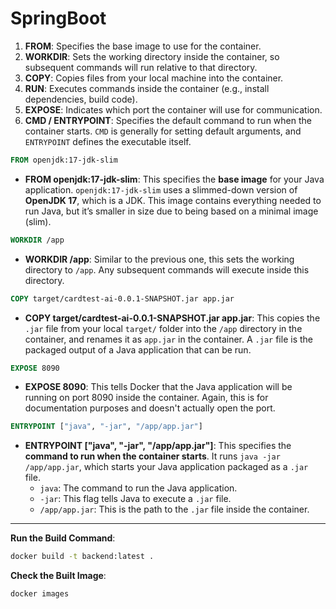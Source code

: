 # SpringBoot 


1. **FROM**: Specifies the base image to use for the container.
2. **WORKDIR**: Sets the working directory inside the container, so subsequent commands will run relative to that directory.
3. **COPY**: Copies files from your local machine into the container.
4. **RUN**: Executes commands inside the container (e.g., install dependencies, build code).
5. **EXPOSE**: Indicates which port the container will use for communication.
6. **CMD / ENTRYPOINT**: Specifies the default command to run when the container starts. `CMD` is generally for setting default arguments, and `ENTRYPOINT` defines the executable itself.


```Dockerfile
FROM openjdk:17-jdk-slim
```
- **FROM openjdk:17-jdk-slim**: This specifies the **base image** for your Java application. `openjdk:17-jdk-slim` uses a slimmed-down version of **OpenJDK 17**, which is a JDK. This image contains everything needed to run Java, but it’s smaller in size due to being based on a minimal image (slim).

```Dockerfile
WORKDIR /app
```
- **WORKDIR /app**: Similar to the previous one, this sets the working directory to `/app`. Any subsequent commands will execute inside this directory.

```Dockerfile
COPY target/cardtest-ai-0.0.1-SNAPSHOT.jar app.jar
```
- **COPY target/cardtest-ai-0.0.1-SNAPSHOT.jar app.jar**: This copies the `.jar` file from your local `target/` folder into the `/app` directory in the container, and renames it as `app.jar` in the container. A `.jar` file is the packaged output of a Java application that can be run.

```Dockerfile
EXPOSE 8090
```
- **EXPOSE 8090**: This tells Docker that the Java application will be running on port 8090 inside the container. Again, this is for documentation purposes and doesn't actually open the port.

```Dockerfile
ENTRYPOINT ["java", "-jar", "/app/app.jar"]
```
- **ENTRYPOINT ["java", "-jar", "/app/app.jar"]**: This specifies the **command to run when the container starts**. It runs `java -jar /app/app.jar`, which starts your Java application packaged as a `.jar` file. 
    - `java`: The command to run the Java application.
    - `-jar`: This flag tells Java to execute a `.jar` file.
    - `/app/app.jar`: This is the path to the `.jar` file inside the container.

---

**Run the Build Command**:

   ```bash
   docker build -t backend:latest .
   ```

**Check the Built Image**:

   ```bash
   docker images
   ```
